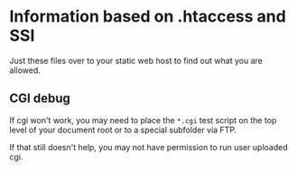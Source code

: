 # Information based on .htaccess and SSI

Just these files over to your static web host to find out what you are allowed.

## CGI debug

If cgi won't work, you may need to place the `*.cgi` test script on the top level of your document root or to a special subfolder via FTP.

If that still doesn't help, you may not have permission to run user uploaded cgi.
